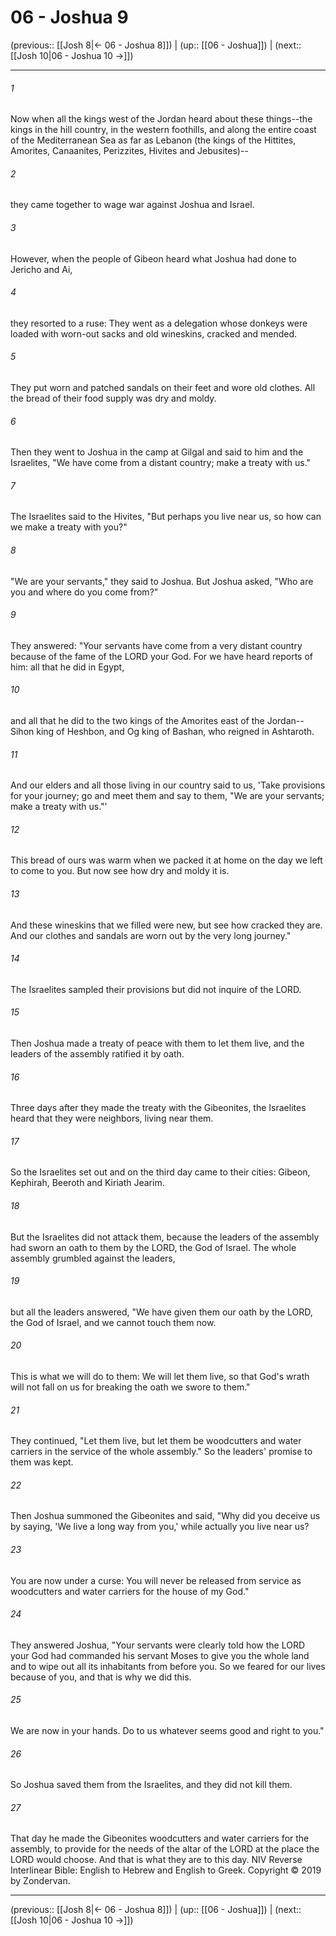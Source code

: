 # 06 - Joshua 9

(previous:: [[Josh 8|← 06 - Joshua 8]]) | (up:: [[06 - Joshua]]) | (next:: [[Josh 10|06 - Joshua 10 →]])

***


###### 1 
Now when all the kings west of the Jordan heard about these things--the kings in the hill country, in the western foothills, and along the entire coast of the Mediterranean Sea as far as Lebanon (the kings of the Hittites, Amorites, Canaanites, Perizzites, Hivites and Jebusites)-- 

###### 2 
they came together to wage war against Joshua and Israel. 

###### 3 
However, when the people of Gibeon heard what Joshua had done to Jericho and Ai, 

###### 4 
they resorted to a ruse: They went as a delegation whose donkeys were loaded with worn-out sacks and old wineskins, cracked and mended. 

###### 5 
They put worn and patched sandals on their feet and wore old clothes. All the bread of their food supply was dry and moldy. 

###### 6 
Then they went to Joshua in the camp at Gilgal and said to him and the Israelites, "We have come from a distant country; make a treaty with us." 

###### 7 
The Israelites said to the Hivites, "But perhaps you live near us, so how can we make a treaty with you?" 

###### 8 
"We are your servants," they said to Joshua. But Joshua asked, "Who are you and where do you come from?" 

###### 9 
They answered: "Your servants have come from a very distant country because of the fame of the LORD your God. For we have heard reports of him: all that he did in Egypt, 

###### 10 
and all that he did to the two kings of the Amorites east of the Jordan--Sihon king of Heshbon, and Og king of Bashan, who reigned in Ashtaroth. 

###### 11 
And our elders and all those living in our country said to us, 'Take provisions for your journey; go and meet them and say to them, "We are your servants; make a treaty with us."' 

###### 12 
This bread of ours was warm when we packed it at home on the day we left to come to you. But now see how dry and moldy it is. 

###### 13 
And these wineskins that we filled were new, but see how cracked they are. And our clothes and sandals are worn out by the very long journey." 

###### 14 
The Israelites sampled their provisions but did not inquire of the LORD. 

###### 15 
Then Joshua made a treaty of peace with them to let them live, and the leaders of the assembly ratified it by oath. 

###### 16 
Three days after they made the treaty with the Gibeonites, the Israelites heard that they were neighbors, living near them. 

###### 17 
So the Israelites set out and on the third day came to their cities: Gibeon, Kephirah, Beeroth and Kiriath Jearim. 

###### 18 
But the Israelites did not attack them, because the leaders of the assembly had sworn an oath to them by the LORD, the God of Israel. The whole assembly grumbled against the leaders, 

###### 19 
but all the leaders answered, "We have given them our oath by the LORD, the God of Israel, and we cannot touch them now. 

###### 20 
This is what we will do to them: We will let them live, so that God's wrath will not fall on us for breaking the oath we swore to them." 

###### 21 
They continued, "Let them live, but let them be woodcutters and water carriers in the service of the whole assembly." So the leaders' promise to them was kept. 

###### 22 
Then Joshua summoned the Gibeonites and said, "Why did you deceive us by saying, 'We live a long way from you,' while actually you live near us? 

###### 23 
You are now under a curse: You will never be released from service as woodcutters and water carriers for the house of my God." 

###### 24 
They answered Joshua, "Your servants were clearly told how the LORD your God had commanded his servant Moses to give you the whole land and to wipe out all its inhabitants from before you. So we feared for our lives because of you, and that is why we did this. 

###### 25 
We are now in your hands. Do to us whatever seems good and right to you." 

###### 26 
So Joshua saved them from the Israelites, and they did not kill them. 

###### 27 
That day he made the Gibeonites woodcutters and water carriers for the assembly, to provide for the needs of the altar of the LORD at the place the LORD would choose. And that is what they are to this day. NIV Reverse Interlinear Bible: English to Hebrew and English to Greek. Copyright © 2019 by Zondervan.

***

(previous:: [[Josh 8|← 06 - Joshua 8]]) | (up:: [[06 - Joshua]]) | (next:: [[Josh 10|06 - Joshua 10 →]])
